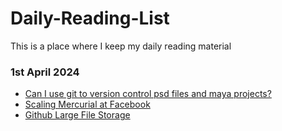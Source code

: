 # Daily-Reading-List
This is a place where I keep my daily reading material

### 1st April 2024
  - [Can I use git to version control psd files and maya projects?](https://superuser.com/questions/715690/can-i-use-git-to-version-control-psd-files-and-maya-projects)
  - [Scaling Mercurial at Facebook](https://engineering.fb.com/2014/01/07/core-infra/scaling-mercurial-at-facebook/)
  - [Github Large File Storage](https://docs.github.com/en/repositories/working-with-files/managing-large-files)
